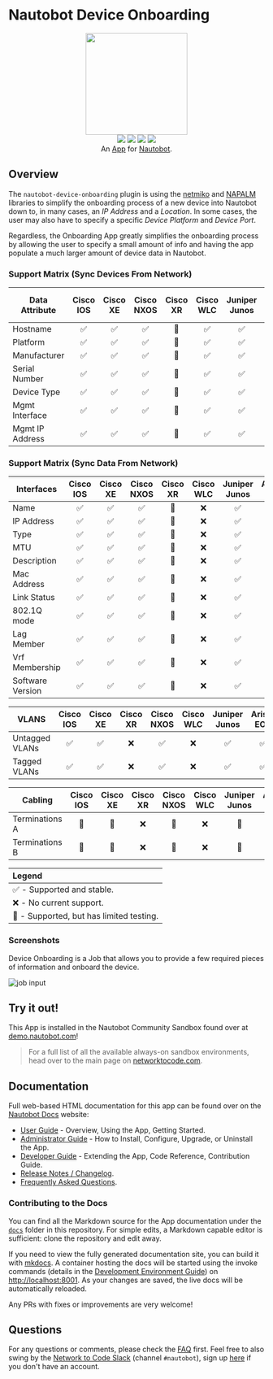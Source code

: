 # Nautobot Device Onboarding

<p align="center">
  <img src="https://raw.githubusercontent.com/nautobot/nautobot-app-device-onboarding/develop/docs/images/icon-DeviceOnboarding.png" class="logo" height="200px">
  <br>
  <a href="https://github.com/nautobot/nautobot-app-device-onboarding/actions"><img src="https://github.com/nautobot/nautobot-app-device-onboarding/actions/workflows/ci.yml/badge.svg?branch=main"></a>
  <a href="https://docs.nautobot.com/projects/device-onboarding/en/latest/"><img src="https://readthedocs.org/projects/nautobot-plugin-device-onboarding/badge/"></a>
  <a href="https://pypi.org/project/nautobot-device-onboarding/"><img src="https://img.shields.io/pypi/v/nautobot-device-onboarding"></a>
  <a href="https://pypi.org/project/nautobot-device-onboarding/"><img src="https://img.shields.io/pypi/dm/nautobot-device-onboarding"></a>
  <br>
  An <a href="https://networktocode.com/nautobot-apps/">App</a> for <a href="https://nautobot.com/">Nautobot</a>.
</p>

## Overview

The `nautobot-device-onboarding` plugin is using the [netmiko](https://github.com/ktbyers/netmiko) and [NAPALM](https://napalm.readthedocs.io/en/latest/) libraries to simplify the onboarding process of a new device into Nautobot down to, in many cases, an *IP Address* and a *Location*. In some cases, the user may also have to specify a specific *Device Platform* and *Device Port*.

Regardless, the Onboarding App greatly simplifies the onboarding process by allowing the user to specify a small amount of info and having the app populate a much larger amount of device data in Nautobot.

### Support Matrix (Sync Devices From Network)


|     Data Attribute      | Cisco IOS          | Cisco XE           | Cisco NXOS         | Cisco XR | Cisco WLC          | Juniper Junos      | Arista EOS         | F5  | HP Comware | Palo Alto Panos | Aruba AOSCX |
| ----------------------  | :-: | :-: |  :-:  |  :-:  |  :-:  |  :-:  | :-: | :-: | :-: | :-: | :-: |
| Hostname                | ✅ | ✅ | ✅ | 🧪 | ✅ | ✅ | ✅ | 🧪 | 🧪 | 🧪 | 🧪 |
| Platform                | ✅ | ✅ | ✅ | 🧪 | ✅ | ✅ | ✅ | 🧪 | 🧪 | 🧪 | 🧪 |
| Manufacturer            | ✅ | ✅ | ✅ | 🧪 | ✅ | ✅ | ✅ | 🧪 | 🧪 | 🧪 | 🧪 |
| Serial Number           | ✅ | ✅ | ✅ | 🧪 | ✅ | ✅ | ✅ | 🧪 | 🧪 | 🧪 | 🧪 |
| Device Type             | ✅ | ✅ | ✅ | 🧪 | ✅ | ✅ | ✅ | 🧪 | 🧪 | 🧪 | 🧪 |
| Mgmt Interface          | ✅ | ✅ | ✅ | 🧪 | ✅ | ✅ | ✅ | 🧪 | 🧪 | 🧪 | 🧪 |
| Mgmt IP Address         | ✅ | ✅ | ✅ | 🧪 | ✅ | ✅ | ✅ | 🧪 | 🧪 | 🧪 | 🧪 |


### Support Matrix (Sync Data From Network)

|     Interfaces          | Cisco IOS          | Cisco XE           | Cisco NXOS         | Cisco XR | Cisco WLC          | Juniper Junos      | Arista EOS         | F5  |
| ----------------------- | :----------------: |  :--------------:  |  :--------------:  | :-: | :--------------:  |  :--------------:  |  :--------------:  | :-: |
| Name           | ✅ | ✅ | ✅ | 🧪 | ❌ | ✅ | ✅ | ❌ |
| IP Address     | ✅ | ✅ | ✅ | 🧪 | ❌ | ✅ | ✅ | ❌ |
| Type           | ✅ | ✅ | ✅ | 🧪 | ❌ | ✅ | ✅ | ❌ |
| MTU            | ✅ | ✅ | ✅ | 🧪 | ❌ | ✅ | ✅ | ❌ |
| Description    | ✅ | ✅ | ✅ | 🧪 | ❌ | ✅ | ✅ | ❌ |
| Mac Address    | ✅ | ✅ | ✅ | 🧪 | ❌ | ✅ | ✅ | ❌ |
| Link Status    | ✅ | ✅ | ✅ | 🧪 | ❌ | ✅ | ✅ | ❌ |
| 802.1Q mode    | ✅ | ✅ | ✅ | 🧪 | ❌ | ✅ | ✅ | ❌ |
| Lag Member     | ✅ | ✅ | ✅ | 🧪 | ❌ | ✅ | ✅ | ❌ |
| Vrf Membership | ✅ | ✅ | ✅ | 🧪 | ❌ | ✅ | ✅ | ❌ |
| Software Version | ✅ | ✅ | ✅  | 🧪 | ❌ | ✅ | ✅ | ❌ |

|     VLANS          | Cisco IOS          | Cisco XE           | Cisco XR           | Cisco NXOS         | Cisco WLC          | Juniper Junos      | Arista EOS         | F5  |
| ----------------------- | :----------------: |  :--------------:  |  :--------------:  |  :--------------:  |  :--------------:  |  :--------------:  |  :--------------:  | :-: |
| Untagged VLANs       | ✅ | ✅ | ❌ | ✅ | ❌ | ✅ | ✅ | ❌ |
| Tagged VLANs        | ✅ | ✅ | ❌ | ✅ | ❌ | ✅ | ✅ | ❌ |

|     Cabling          | Cisco IOS          | Cisco XE           | Cisco XR           | Cisco NXOS         | Cisco WLC          | Juniper Junos      | Arista EOS         | F5  |
| ----------------------- | :----------------: |  :--------------:  |  :--------------:  |  :--------------:  |  :--------------:  |  :--------------:  |  :--------------:  | :-: |
|  Terminations A      | 🧪 | 🧪 | ❌ | 🧪 | ❌ | 🧪 | ❌ | ❌ |
|  Terminations B      | 🧪 | 🧪 | ❌ | 🧪 | ❌ | 🧪 | ❌ | ❌ |

| Legend |
| :---- |
| ✅ - Supported and stable. |
| ❌ - No current support. |
| 🧪 - Supported, but has limited testing. |

### Screenshots

Device Onboarding is a Job that allows you to provide a few required pieces of information and onboard the device.

![job input](https://raw.githubusercontent.com/nautobot/nautobot-app-device-onboarding/develop/docs/images/sync_devices_inputs.png)

## Try it out!

This App is installed in the Nautobot Community Sandbox found over at [demo.nautobot.com](https://demo.nautobot.com/)!

> For a full list of all the available always-on sandbox environments, head over to the main page on [networktocode.com](https://www.networktocode.com/nautobot/sandbox-environments/).

## Documentation

Full web-based HTML documentation for this app can be found over on the [Nautobot Docs](https://docs.nautobot.com/) website:

- [User Guide](https://docs.nautobot.com/projects/device-onboarding/en/latest/user/app_overview/) - Overview, Using the App, Getting Started.
- [Administrator Guide](https://docs.nautobot.com/projects/device-onboarding/en/latest/admin/install/) - How to Install, Configure, Upgrade, or Uninstall the App.
- [Developer Guide](https://docs.nautobot.com/projects/device-onboarding/en/latest/dev/contributing/) - Extending the App, Code Reference, Contribution Guide.
- [Release Notes / Changelog](https://docs.nautobot.com/projects/device-onboarding/en/latest/admin/release_notes/).
- [Frequently Asked Questions](https://docs.nautobot.com/projects/device-onboarding/en/latest/user/faq/).

### Contributing to the Docs

You can find all the Markdown source for the App documentation under the [`docs`](https://github.com/nautobot/nautobot-app-device-onboarding/tree/develop/docs) folder in this repository. For simple edits, a Markdown capable editor is sufficient: clone the repository and edit away.

If you need to view the fully generated documentation site, you can build it with [mkdocs](https://www.mkdocs.org/). A container hosting the docs will be started using the invoke commands (details in the [Development Environment Guide](https://docs.nautobot.com/projects/device-onboarding/en/latest/dev/dev_environment/#docker-development-environment)) on [http://localhost:8001](http://localhost:8001). As your changes are saved, the live docs will be automatically reloaded.

Any PRs with fixes or improvements are very welcome!

## Questions

For any questions or comments, please check the [FAQ](https://docs.nautobot.com/projects/device-onboarding/en/latest/user/faq/) first. Feel free to also swing by the [Network to Code Slack](https://networktocode.slack.com/) (channel `#nautobot`), sign up [here](http://slack.networktocode.com/) if you don't have an account.
